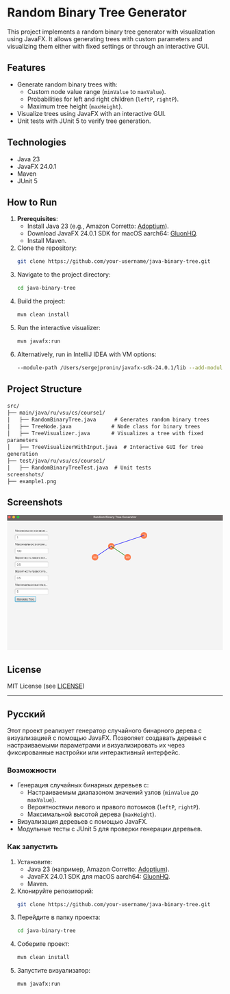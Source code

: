 # Random Binary Tree Generator

This project implements a random binary tree generator with visualization using JavaFX. It allows generating trees with custom parameters and visualizing them either with fixed settings or through an interactive GUI.

## Features
- Generate random binary trees with:
    - Custom node value range (`minValue` to `maxValue`).
    - Probabilities for left and right children (`leftP`, `rightP`).
    - Maximum tree height (`maxHeight`).
- Visualize trees using JavaFX with an interactive GUI.
- Unit tests with JUnit 5 to verify tree generation.

## Technologies
- Java 23
- JavaFX 24.0.1
- Maven
- JUnit 5

## How to Run
1. **Prerequisites**:
    - Install Java 23 (e.g., Amazon Corretto: [Adoptium](https://adoptium.net/)).
    - Download JavaFX 24.0.1 SDK for macOS aarch64: [GluonHQ](https://gluonhq.com/products/javafx/).
    - Install Maven.
2. Clone the repository:
   ```bash
   git clone https://github.com/your-username/java-binary-tree.git
   ```
3. Navigate to the project directory:
   ```bash
   cd java-binary-tree
   ```
4. Build the project:
   ```bash
   mvn clean install
   ```
5. Run the interactive visualizer:
   ```bash
   mvn javafx:run
   ```
6. Alternatively, run in IntelliJ IDEA with VM options:
   ```bash
   --module-path /Users/sergejpronin/javafx-sdk-24.0.1/lib --add-modules javafx.controls,javafx.fxml
   ```

## Project Structure
```
src/
├── main/java/ru/vsu/cs/course1/
│   ├── RandomBinaryTree.java      # Generates random binary trees
│   ├── TreeNode.java             # Node class for binary trees
│   ├── TreeVisualizer.java       # Visualizes a tree with fixed parameters
│   ├── TreeVisualizerWithInput.java  # Interactive GUI for tree generation
├── test/java/ru/vsu/cs/course1/
│   ├── RandomBinaryTreeTest.java  # Unit tests
screenshots/
├── example1.png
```

## Screenshots
![Interactive GUI](screenshots/example1.png)

## License
MIT License (see [LICENSE](LICENSE))

---

## Русский

Этот проект реализует генератор случайного бинарного дерева с визуализацией с помощью JavaFX. Позволяет создавать деревья с настраиваемыми параметрами и визуализировать их через фиксированные настройки или интерактивный интерфейс.

### Возможности
- Генерация случайных бинарных деревьев с:
    - Настраиваемым диапазоном значений узлов (`minValue` до `maxValue`).
    - Вероятностями левого и правого потомков (`leftP`, `rightP`).
    - Максимальной высотой дерева (`maxHeight`).
- Визуализация деревьев с помощью JavaFX.
- Модульные тесты с JUnit 5 для проверки генерации деревьев.

### Как запустить
1. Установите:
    - Java 23 (например, Amazon Corretto: [Adoptium](https://adoptium.net/)).
    - JavaFX 24.0.1 SDK для macOS aarch64: [GluonHQ](https://gluonhq.com/products/javafx/).
    - Maven.
2. Клонируйте репозиторий:
   ```bash
   git clone https://github.com/your-username/java-binary-tree.git
   ```
3. Перейдите в папку проекта:
   ```bash
   cd java-binary-tree
   ```
4. Соберите проект:
   ```bash
   mvn clean install
   ```
5. Запустите визуализатор:
   ```bash
   mvn javafx:run
   ```